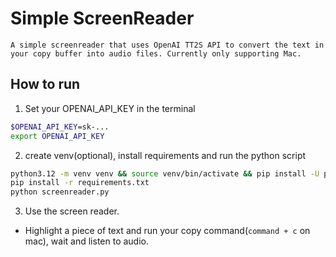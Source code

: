 # Simple ScreenReader
```
A simple screenreader that uses OpenAI TT2S API to convert the text in your copy buffer into audio files. Currently only supporting Mac.
```

## How to run
1. Set your OPENAI_API_KEY in the terminal
```bash
$OPENAI_API_KEY=sk-...
export OPENAI_API_KEY  
```

2. create venv(optional), install requirements and run the python script
```bash
python3.12 -m venv venv && source venv/bin/activate && pip install -U pip setuptools wheel
pip install -r requirements.txt
python screenreader.py
```

3. Use the screen reader.
- Highlight a piece of text and run your copy command(`command + c` on mac), wait and listen to audio.

